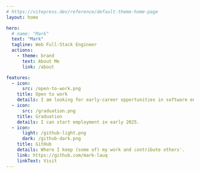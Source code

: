 ```yaml
---
# https://vitepress.dev/reference/default-theme-home-page
layout: home

hero:
  # name: "Mark"
  text: "Mark"
  tagline: Web Full-Stack Engineer
  actions:
    - theme: brand
      text: About Me
      link: /about

features:
  - icon:
      src: /open-to-work.png
    title: Open to work
    details: I am looking for early-career opportunities in software engineering.
  - icon:
      src: /graduation.png
    title: Graduation
    details: I can start employment in early 2025.
  - icon:
      light: /github-light.png
      dark: /github-dark.png
    title: GitHub
    details: Where I keep (some of) my work and contribute others'.
    link: https://github.com/mark-lauq
    linkText: Visit
---
```

